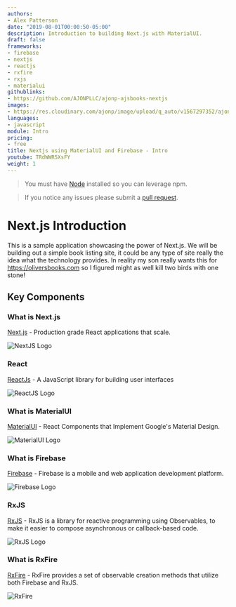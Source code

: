 ```yaml
---
authors:
- Alex Patterson
date: "2019-08-01T00:00:50-05:00"
description: Introduction to building Next.js with MaterialUI.
draft: false
frameworks:
- firebase
- nextjs
- reactjs
- rxfire
- rxjs
- materialui
githublinks:
- https://github.com/AJONPLLC/ajonp-ajsbooks-nextjs
images:
- https://res.cloudinary.com/ajonp/image/upload/q_auto/v1567297352/ajonp-ajonp-com/20-lesson-nextjs/Next.js_-_Intro.webp
languages:
- javascript
module: Intro
pricing:
- free
title: Nextjs using MaterialUI and Firebase - Intro
youtube: TRdWWR5XsFY
weight: 1
---
```


> You must have [Node](https://nodejs.org/en/download/) installed so you can leverage npm.

> If you notice any issues please submit a [pull request](https://github.com/AJONPLLC/ajonp-ajsbooks-nextjs/pulls).

# Next.js Introduction

This is a sample application showcasing the power of Next.js. We will be building out a simple book listing site, it could be any type of site really the idea what the technology provides. In reality my son really wants this for https://oliversbooks.com so I figured might as well kill two birds with one stone!

## Key Components

### What is Next.js
[Next.js](https://nextjs.org/) - Production grade React applications that scale.

![NextJS Logo](https://res.cloudinary.com/ajonp/image/upload/q_auto,h_300/ajonp-ajonp-com/20-lesson-nextjs/Screen_Shot_2019-08-13_at_8.32.02_AM.webp)

### React
[ReactJs](https://reactjs.org/) - A JavaScript library for building user interfaces

![ReactJS Logo](https://res.cloudinary.com/ajonp/image/upload/q_auto,h_300/ajonp-ajonp-com/20-lesson-nextjs/Screen_Shot_2019-08-13_at_8.32.27_AM.webp)

### What is MaterialUI
[MaterialUI](https://material-ui.com/) - React Components that Implement Google's Material Design.

![MaterialUI Logo](https://res.cloudinary.com/ajonp/image/upload/q_auto,h_300/ajonp-ajonp-com/20-lesson-nextjs/Screen_Shot_2019-08-13_at_8.32.35_AM.webp)

### What is Firebase
[Firebase](https://firebase.google.com/) - Firebase is a mobile and web application development platform.

![Firebase Logo](https://firebase.google.com/downloads/brand-guidelines/PNG/logo-built_white.webp)

### RxJS
[RxJS](https://rxjs.dev/) - RxJS is a library for reactive programming using Observables, to make it easier to compose asynchronous or callback-based code.

![RxJS Logo](https://res.cloudinary.com/ajonp/image/upload/q_auto,h_300/ajonp-ajonp-com/20-lesson-nextjs/Screen_Shot_2019-08-13_at_8.36.15_AM.webp)

### What is RxFire
[RxFire](https://firebase.googleblog.com/2018/09/introducing-rxfire-easy-async-firebase.html) - RxFire provides a set of observable creation methods that utilize both Firebase and RxJS.

![RxFire](https://res.cloudinary.com/ajonp/image/upload/q_auto,h_300/v1556308985/ajonp-ajonp-com/17-rxfire-react-cats/RxFire_3.webp)
